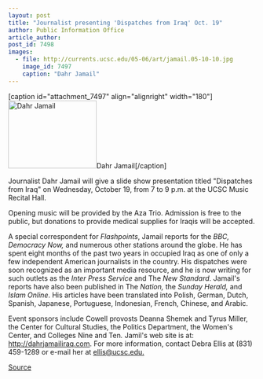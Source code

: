 ```yaml
---
layout: post
title: "Journalist presenting 'Dispatches from Iraq' Oct. 19"
author: Public Information Office
article_author: 
post_id: 7498
images:
  - file: http://currents.ucsc.edu/05-06/art/jamail.05-10-10.jpg
    image_id: 7497
    caption: "Dahr Jamail"
---
```


[caption id="attachment_7497" align="alignright" width="180"]<a href="http://dev-ucsc-news.pantheonsite.io/wp-content/uploads/2005/10/jamail.05-10-10.jpg"><img class="size-full wp-image-7497" src="http://dev-ucsc-news.pantheonsite.io/wp-content/uploads/2005/10/jamail.05-10-10.jpg" alt="Dahr Jamail" width="180" height="138" /></a>Dahr Jamail[/caption]
<a name="content" id="content"></a><br>
<p>
  Journalist Dahr Jamail will give a slide show presentation titled "Dispatches from Iraq" on Wednesday, October 19, from 7 to 9 p.m. at the UCSC Music Recital Hall.
</p>
<p>
  Opening music will be provided by the Aza Trio. Admission is free to the public, but donations to provide medical supplies for Iraqis will be accepted.
</p>
<p>
  A special correspondent for <i>Flashpoints</i>, Jamail reports for the <i>BBC, Democracy Now,</i> and numerous other stations around the globe. He has spent eight months of the past two years in occupied Iraq as one of only a few independent American journalists in the country. His dispatches were soon recognized as an important media resource, and he is now writing for such outlets as the <i>Inter Press Service</i> and The <i>New Standard</i>. Jamail's reports have also been published in The <i>Nation,</i> the <i>Sunday Herald,</i> and <i>Islam Online</i>. His articles have been translated into Polish, German, Dutch, Spanish, Japanese, Portuguese, Indonesian, French, Chinese, and Arabic.
</p>
<p>
  Event sponsors include Cowell provosts Deanna Shemek and Tyrus Miller, the Center for Cultural Studies, the Politics Department, the Women's Center, and Colleges Nine and Ten<i>.</i> Jamil's web site is at: <a href="http://dahrjamailiraq.com/">http://dahrjamailiraq.com</a>. For more information, contact Debra Ellis at (831) 459-1289 or e-mail her at <a href="mailto:ellis@ucsc.edu">ellis@ucsc.edu.</a>
</p>
<p><a href="http://www1.ucsc.edu/currents/05-06/10-10/brief-journalist.asp" title="Permalink to brief-journalist">Source</a></p>
